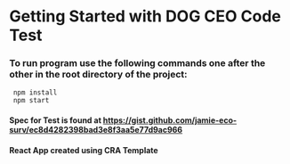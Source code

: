 # Getting Started with DOG CEO Code Test

### To run program use the following commands one after the other in the root directory of the project: 
     npm install 
     npm start

#### Spec for Test is found at https://gist.github.com/jamie-eco-surv/ec8d4282398bad3e8f3aa5e77d9ac966
#### React App created using CRA Template
